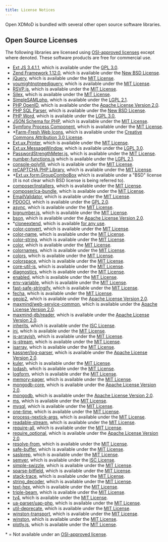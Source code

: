 ```yaml
---
title: License Notices
---
```


Open XDMoD is bundled with several other open source software libraries.

Open Source Licenses
--------------------

The following libraries are licensed using [OSI-approved licenses][osi] except
where denoted. These software products are free for commercial use.

- [Ext JS 3.4.1.1](https://www.sencha.com/products/extjs/), which is
  available under the [GPL 3.0][gpl3].
- [Zend Framework 1.12.0](http://framework.zend.com/), which is available
  under the [New BSD License][new-bsd].
- [jQuery](http://jquery.com/), which is available under the [MIT License][mit].
- [youmightnotneedjquery](https://github.com/HubSpot/YouMightNotNeedjQuery),
  which is available under the [MIT License][mit].
- [RSVP.js](https://github.com/tildeio/rsvp.js), which is available
  under the [MIT License][mit].
- [Silex](https://github.com/silexphp/Silex), which is available under the
  [MIT License][mit].
- [SimpleSAMLphp](https://simplesamlphp.org), which is available under the
  [LGPL 2.1][lgpl2.1].
- [PHP OpenID](https://github.com/openid/php-openid), which is available under
  the [Apache License Version 2.0][apache2].
- [PHP SQL Parser](http://code.google.com/p/php-sql-parser/), which is
  available under the [New BSD License][new-bsd].
- [PHP Word](https://github.com/PHPOffice/PHPWord), which is available under the
  [LGPL 3.0][lgpl3],
- [JSON Schema for PHP](https://github.com/justinrainbow/json-schema), which is
  available under the [MIT License][mit].
- [Symfony Process Component](https://symfony.com/components/Process), which is
  available under the [MIT License][mit].
- \*[Farm-Fresh Web Icons](http://www.fatcow.com/free-icons), which is available
  under the [Creative Commons Attribution 3.0 License][cc-by-3.0].
- [Ext.ux.Printer](https://github.com/edspencer/Ext.ux.Printer), which is
  available under the [MIT License][mit].
- [Ext.ux.MessageWindow](https://forum.sencha.com/forum/showthread.php?48135-Ext.ux.MessageWindow), which
  is available under the [LGPL 3.0][lgpl3].
- [PasswordStrengthMeter.js](https://web.archive.org/web/20210715002116/http://archive.geekwisdom.com/dyn/passwdmeter.html), which is available under
  the [MIT License][mit].
- [number-functions.js](https://web.archive.org/web/20161030032830/http://www.xaprb.com/blog/2006/01/05/javascript-number-formatting)
  which is available under the [LGPL 2.1][lgpl2.1].
- [console-polyfill](https://github.com/paulmillr/console-polyfill), which is
  available under the [MIT License][mit].
- [reCAPTCHA PHP Library](https://developers.google.com/recaptcha/old/docs/php),
  which is available under the [MIT License][mit].
- \*[Ext.ux.form.GroupComboBox](https://forum.sencha.com/forum/showthread.php?45412-Ext-ux-form-GroupComboBox)
  which is available under a "BSD" license (it is not clear which BSD license
  is being referred to).
- [composer/installers](https://github.com/composer/installers), which is
  available under the [MIT License][mit].
- [composer/ca-bundle](https://github.com/composer/ca-bundle), which is
  available under the [MIT License][mit].
- [EmailValidator](https://github.com/egulias/EmailValidator), which is
  available under the [MIT License][mit].
- [PDOOCI](https://github.com/taq/pdooci), which is available under the
  [GPL 2.0][gpl2].
- [async](https://github.com/caolan/async), which is available under the [MIT License][mit].
- [bignumber.js](https://github.com/MikeMcl/bignumber.js), which is available under the [MIT License][mit].
- [bson](https://github.com/mongodb/js-bson), which is available under the [Apache License Version 2.0][apache2].
- \*[cloneextend](https://github.com/shimondoodkin/nodejs-clone-extend), which is available [for any use](https://github.com/shimondoodkin/nodejs-clone-extend#licence).
- [color-convert](https://github.com/Qix-/color-convert), which is available under the [MIT License][mit].
- [color-name](https://github.com/dfcreative/color-name), which is available under the [MIT License][mit].
- [color-string](https://github.com/Qix-/color-string), which is available under the [MIT License][mit].
- [color](https://github.com/Qix-/color), which is available under the [MIT License][mit].
- [colornames](https://github.com/timoxley/colornames), which is available under the [MIT License][mit].
- [colors](https://github.com/Marak/colors.js), which is available under the [MIT License][mit].
- [colorspace](https://github.com/3rd-Eden/colorspace), which is available under the [MIT License][mit].
- [core-util-is](https://github.com/isaacs/core-util-is), which is available under the [MIT License][mit].
- [diagnostics](https://github.com/bigpipe/diagnostics), which is available under the [MIT License][mit].
- [enabled](https://github.com/bigpipe/enabled), which is available under the [MIT License][mit].
- [env-variable](https://github.com/3rd-Eden/env-variable), which is available under the [MIT License][mit].
- [fast-safe-stringify](https://github.com/davidmarkclements/fast-safe-stringify), which is available under the [MIT License][mit].
- [fecha](https://github.com/taylorhakes/fecha), which is available under the [MIT License][mit].
- [geoip2](https://github.com/maxmind/GeoIP2-php), which is available under the [Apache License Version 2.0][apache2].
- [maxmind/web-service-common](https://github.com/maxmind/web-service-common-php), which is available under the [Apache License Version 2.0][apache2].
- [maxmind-db/reader](https://github.com/maxmind/MaxMind-DB-Reader-php), which is available under the [Apache License Version 2.0][apache2].
- [inherits](https://github.com/isaacs/inherits), which is available under the [ISC License][isc].
- [ini](https://github.com/isaacs/ini), which is available under the [MIT License][mit].
- [is-arrayish](https://github.com/qix-/node-is-arrayish), which is available under the [MIT License][mit].
- [is-stream](https://github.com/sindresorhus/is-stream), which is available under the [MIT License][mit].
- [isarray](https://github.com/juliangruber/isarray), which is available under the [MIT License][mit].
- [kassner/log-parser](https://github.com/kassner/log-parser), which is available under the [Apache License Version 2.0][apache2].
- [kuler](https://github.com/3rd-Eden/kuler), which is available under the [MIT License][mit].
- [lodash](https://github.com/lodash/lodash), which is available under the [MIT License][mit].
- [logform](https://github.com/winstonjs/logform), which is available under the [MIT License][mit].
- [memory-pager](https://github.com/mafintosh/memory-pager), which is available under the [MIT License][mit].
- [mongodb-core](https://github.com/mongodb-js/mongodb-core), which is available under the [Apache License Version 2.0][apache2].
- [mongodb](https://github.com/mongodb/node-mongodb-native), which is available under the [Apache License Version 2.0][apache2].
- [ms](https://github.com/zeit/ms), which is available under the [MIT License][mit].
- [mysql](https://github.com/felixge/node-mysql), which is available under the [MIT License][mit].
- [one-time](https://github.com/unshiftio/one-time), which is available under the [MIT License][mit].
- [process-nextick-args](https://github.com/calvinmetcalf/process-nextick-args), which is available under the [MIT License][mit].
- [readable-stream](https://github.com/nodejs/readable-stream), which is available under the [MIT License][mit].
- [require-all](https://github.com/felixge/node-require-all), which is available under the [MIT License][mit].
- [require_optional](https://github.com/christkv/require_optional), which is available under the [Apache License Version 2.0][apache2].
- [resolve-from](https://github.com/sindresorhus/resolve-from), which is available under the [MIT License][mit].
- [safe-buffer](https://github.com/feross/safe-buffer), which is available under the [MIT License][mit].
- [saslprep](https://github.com/reklatsmasters/saslprep), which is available under the [MIT License][mit].
- [semver](https://github.com/npm/node-semver), which is available under the [ISC License][isc].
- [simple-swizzle](https://github.com/qix-/node-simple-swizzle), which is available under the [MIT License][mit].
- [sparse-bitfield](https://github.com/mafintosh/sparse-bitfield), which is available under the [MIT License][mit].
- [stack-trace](https://github.com/felixge/node-stack-trace), which is available under the [MIT License][mit].
- [string_decoder](https://github.com/nodejs/string_decoder), which is available under the [MIT License][mit].
- [text-hex](https://github.com/3rd-Eden/text-hex), which is available under the [MIT License][mit].
- [triple-beam](https://github.com/winstonjs/triple-beam), which is available under the [MIT License][mit].
- [tv4](https://github.com/geraintluff/tv4), which is available under the [MIT License][mit].
- [ua-parser/uap-php](https://github.com/ua-parser/uap-php), which is available under the [MIT License][mit].
- [util-deprecate](https://github.com/TooTallNate/util-deprecate), which is available under the [MIT License][mit].
- [winston-transport](https://github.com/winstonjs/winston-transport), which is available under the [MIT License][mit].
- [winston](https://github.com/winstonjs/winston), which is available under the [MIT License][mit].
- [plotly.js](https://github.com/plotly/plotly.js), which is available under the [MIT License][mit].

\* = Not available under an [OSI-approved license][osi].

[osi]:          http://opensource.org/licenses
[gpl2]:         https://www.gnu.org/licenses/gpl-2.0.txt
[gpl3]:         http://www.gnu.org/licenses/gpl-3.0.txt
[new-bsd]:      https://opensource.org/licenses/BSD-3-Clause
[mit]:          http://en.wikipedia.org/wiki/MIT_License
[cc-by-3.0]:    https://creativecommons.org/licenses/by/3.0/us/legalcode
[cc-by-nc-3.0]: http://creativecommons.org/licenses/by-nc/3.0/legalcode
[lgpl2.1]:      https://www.gnu.org/licenses/lgpl-2.1.txt
[lgpl3]:        http://www.gnu.org/licenses/lgpl-3.0.txt
[agpl]:         http://www.gnu.org/licenses/agpl-3.0.txt
[apache2]:      http://www.apache.org/licenses/LICENSE-2.0
[isc]:          https://opensource.org/licenses/ISC
